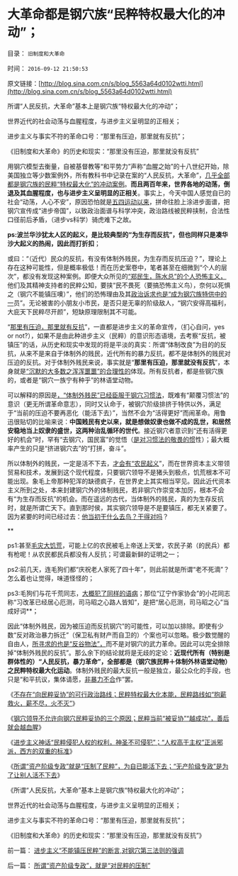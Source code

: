 # 大革命都是钢穴族“民粹特权最大化的冲动”；

目录： `旧制度和大革命` 

时间： `2016-09-12 21:50:53` 

原文链接：[http://blog.sina.com.cn/s/blog_5563a64d0102wtti.html](http://blog.sina.com.cn/s/blog_5563a64d0102wtti.html)

所谓“人民反抗，大革命”基本上是钢穴族“特权最大化的冲动”；

世界近代的社会动荡与血腥程度，与进步主义呈明显的正相关；

进步主义与事实不符的革命口号：“那里有压迫，那里就有反抗”；

《旧制度和大革命》的历史和现实：“那里没有压迫，那里就没有反抗”

用钢穴模型去衡量，自被基督教等“和平势力”声称“血腥之始”的十八世纪开始，除美国独立等少数案例外，所有教科书中记录在案的“人民反抗，大革命”，[几乎全部都是钢穴族的民粹“特权最大化”的冲动案例](../../../2015/1/14/托克维尔法则，解读法国古拉格群岛的大革命.md)。**而且两百年来，世界各地的动荡，倒退及其血腥程度，也与进步主义呈明显的正相关**。事实上，今天中国人感觉自已的社会“动荡，人心不安”，原因恐怕就是[五四运动以来](../../../2013/7/19/咱国公知“五四革命思想”的不完全进化.md)，拼命往脸上涂进步面谱，把钢穴宣传成“进步帝国”，以致政治面谱与科学冲突，政治路线被民粹挟制，合法性口径前后矛盾，（进步vs科学）骑虎难下之故。

**ps:波兰华沙犹太人区的起义，是比较典型的“为生存而反抗”，但也同样只是凑华沙大起义的热闹，因此而打折扣**；

或曰：“（近代）民众的反抗，有没有体制外贱民，为生存而反抗压迫？”，理论上存在这种可能性，但是概率极低！而在历史案卷中，笔者甚至在细微到“个人的层次”，都没有发现这种案例。即便大众所见的[“郑民生，陈水总”的个人恐怖主义，](../../../2013/6/14/个人恐怖主义提醒公众，民粹大革命是最凶恶的敌人.md)他们及其精神支持者的民粹公知，要挟“民不畏死（要搞恐怖主义鸟），奈何以死惧之（钢穴不能镇压噢）”，他们的恐怖理由及其[政治诉求也是“成为钢穴族特供中的一](../../../2013/6/18/郑民生和陈水总将民粹归来，全力狙击中国的民主进程；.md)员”。无论被害的小朋友小市民，是否只是无辜的阶级敌人，“钢穴安得高福利，大庇天下民粹尽开颜”，短缺原理限制其不可能。

“[那里有压迫，那里就有反抗](../../../2009/8/24/那里有压迫，那里就没有反抗.md)”，一直都是进步主义的革命宣传，（扪心自问，yes
or
not?），如果不是由此种进步主义（民粹）的意识形态语境，去考察“反抗，被镇压”的话，从历史和现实中发现的将是平淡的真实：所谓“体制改良”为目的的反抗，从来不是来自于体制外的贱民，近代所有的暴力反抗，都不是体制外的贱民对压迫的反抗。对于体制外贱民来说，事实就是“**那里有压迫，那里就没有反抗**”，本身就是[“沉默的大多数之浑浑噩噩”的合理性的](../../../2016/9/5/“愚民浑浑噩噩，沉默的大多数”和中庸之道，其存在的合理性，.md)体现。所有反抗者，都是些钢穴族的，或者是“钢穴一族宁有种乎”的林语堂动物。

可以解释的原因是[，“体制外贱民”已经臣服于钢穴习惯法](../../../2016/7/18/美国南方的黑奴，几乎没有反抗的记录；.md)，既难有“颠覆习惯法”的意识（更无所谓革命意志），同时又认命于，被钢穴阶级排挤于特供以外，满足于“当前的压迫不要再恶化（能活下去）”，当然不会为“活得更好”而闹革命。用鲁迅很贴切的比喻来说：**中国贱民有史以来，就是想做奴隶也做不成的乱世，和居然安稳地当上奴隶的盛世，这两种治乱循环的世代**。接近钢穴者意识到“还有活得更好的机会”时，罕有“去钢穴，国民富”的觉悟（[是对习惯法的敬畏的惯](../../../2010/3/11/文明历史有比公众预期巨大的惯性.md)性）；最大概率产生的只是“挤进钢穴去”的“打拼，奋斗”。

所以体制外的贱民，一定是活不下去，[才会有“农民起义](../../../2011/11/11/文革传统源远流长，和农民起义.md)”，而在世界资本主义带领贸易和技术，发展到这个现代程度，只要钢穴领导不是猪头到极点，饥荒根本不可能出现。象毛上帝那种犯浑的缺德疯子，在世界史上其实相当罕见。因此近代资本主义所到之处，本来封建钢穴外的体制贱民，若非钢穴作崇变本加厉，根本不会有“为生存而反抗”的机会。而在遥远的古代，当体制外的贱民，真的为生存反抗时，就是所谓亡天下。直到那时侯，其实钢穴领导是不是要镇压，都无关紧要了。因为紧要的时间已经过去：[他当初干什么去鸟？干得对吗](../../../2016/9/8/民粹路线如“抱薪救火，薪不尽，火不灭”；.md)？

**

ps1:甚至[毛灾大饥荒](../../../2009/8/2/英属孟加拉两次大饥荒和经济学家的良心.md)，可能上亿的农民被毛上帝送上天堂，农民子弟（的民兵）都有枪呢！从农民都民兵都没有人反抗；可谓最新鲜的证明之一；

ps2:前几天，连毛狗们都“庆祝老人家死了四十年”，则此前就是所谓“老不死滴”？怎么着也让觉得，味道怪怪的；

ps3:毛狗们与花千荒同志，[大概犯了同样的语病](../../../2010/10/16/汉语是修辞表意语言，最适合道德口水仗.md)；那位“辽宁作家协会”的小花同志称“习改革已经居心厄测，司马昭之心路人皆知”，是把“居心厄测，司马昭之心”当成好词**；

因此“体制外贱民，因为被压迫而反抗钢穴”的可能性，可以加以排除。即使有少数“反对政治暴力拆迁”（保卫私有财产而自卫的）个案也可以忽略。极少数觉醒的自由人，[所寻求的也是“反谷物法”，](../../../2013/10/7/集合论视角：合理的革命是“反谷物法”的集合.md)而不是对钢穴的武力革命。因此可以完全排除掉“体制外贱民的反抗”。那么余下的结论就将是无歧的定论：**近现代所有（特别是群体性的）“人民反抗，暴力革命”，全部都是（钢穴族民粹＋体制外林语堂动物）之民粹特权最大化运动**。体制外贱民的最大反抗一般是独立，最公众化的手段，也只是“和平抗议，集体请愿，[非暴力不合](../../../2012/4/12/为什么民主是非暴力？宪法是“共同利益契约”.md)作”罢。

《[不存在“向民粹妥协”的可行政治路线；民粹特权最大化本能，民粹路线如“抱薪救火，薪不尽，火不灭”](../../../2016/9/8/民粹路线如“抱薪救火，薪不尽，火不灭”；.md)》

《[钢穴领导不允许向钢穴民粹妥协的三个原因；民粹当前“被妥协”“越成功”，善后就会越血腥](../../../2016/9/9/民粹在科学面前理亏，钢穴领导在民粹面前理亏.md)》

《[进步主义神话“民粹侵犯人权的权利，神圣不可侵犯”；“人权高于主权”正派邪派，西方的双重的标准](../../../2016/9/10/“让中国再做三百年殖民地”的“爱国”的进步主义.md)》

《[所谓“资产阶级专政”就是“压制了民粹”，](../../../2016/9/11/所谓“资产阶级专政”，就是“对民粹的压制”.md)[为自已能活下去；“无产阶级专政”是为了让别人活不下去](../../../2016/9/11/所谓“资产阶级专政”，就是“对民粹的压制”.md)》

《所谓“人民反抗，大革命”基本上是钢穴族“特权最大化的冲动”；

世界近代的社会动荡与血腥程度，与进步主义呈明显的正相关；

进步主义与事实不符的革命口号：“那里有压迫，那里就有反抗”；

《旧制度和大革命》的历史和现实：“那里没有压迫，那里就没有反抗”》

前一篇： [进步主义“不能镇压民粹”的断言,对钢穴第三法则的强调](../../../2016/9/13/进步主义“不能镇压民粹”的断言,对钢穴第三法则的强调.md)

后一篇： [所谓“资产阶级专政”，就是“对民粹的压制”](../../../2016/9/11/所谓“资产阶级专政”，就是“对民粹的压制”.md)

